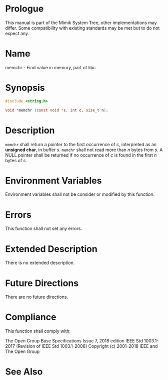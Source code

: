 # Prologue

This manual is part of the Mimik System Tree, other implementations may differ. Some compatibility with existing standards may be met but to do not expect any.


# Name

memchr - Find value in memory, part of libc

# Synopsis

```C
#include <string.h>

void *memchr (const void *s, int c, size_t n);
```


# Description

`memchr` shall return a pointer to the first occurrence of *c*, interpreted as an **unsigned char**, in buffer *s*. `memchr` shall not read more than *n* bytes from *s*. A NULL pointer shall be returned if no occurrence of *c* is found in the first *n* bytes of *s*.


# Environment Variables

Environment variables shall not be consider or modified by this function.


# Errors

This function shall not set any errors.


# Extended Description

There is no extended description.


# Future Directions

There are no future directions.


# Compliance

This function shall comply with:

The Open Group Base Specifications Issue 7, 2018 edition
IEEE Std 1003.1-2017 (Revision of IEEE Std 1003.1-2008)
Copyright (c) 2001-2018 IEEE and The Open Group


# See Also
